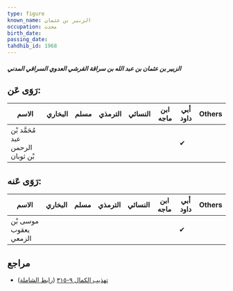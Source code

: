 ```yaml
---
type: figure
known_name: الزبير بن عثمان
occupation: محدث
birth_date:
passing_date:
tahdhib_id: 1968
---
```

##### الزبير بن عثمان بن عبد الله بن سراقة القرشي العدوي السراقي المدني

## رَوَى عَن:
| الاسم                             | البخاري | مسلم | الترمذي | النسائي | ابن ماجه | أبي داود | Others |
| --------------------------------- | ------- | ---- | ------- | ------- | -------- | -------- | ------ |
| مُحَمَّد بْن عبد الرحمن بْن ثوبان |         |      |         |         |          | ✔        |        |
## رَوَى عَنه:
| الاسم                 | البخاري | مسلم | الترمذي | النسائي | ابن ماجه | أبي داود | Others |
| --------------------- | ------- | ---- | ------- | ------- | -------- | -------- | ------ |
| موسى بْن يعقوب الزمعي |         |      |         |         |          | ✔        |        |
## مراجع
- [تهذيب الكمال ٩-٣١٥](obsidian://open?vault=Tahdhib-al-Kamal&file=Figures/١٩٦٨-الزبير%20بن%20عثمان%20بن%20عبد%20الله%20بن%20سراقة%20القرشي%20العدوي%20السراقي%20المدني) ([رابط الشاملة](https://shamela.ws/book/3722/4555))